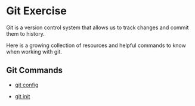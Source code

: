 # Git Exercise

Git is a version control system that allows us to track changes and commit them to history.

Here is a growing collection of resources and helpful commands to know when working with git. 

## Git Commands
- [git config](./Commands/Config.md)

- [git init](./Commands/Init.md)